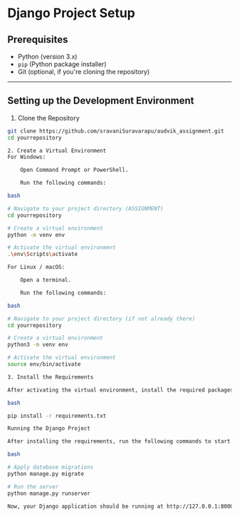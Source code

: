 # Django Project Setup

## Prerequisites

- Python (version 3.x)
- `pip` (Python package installer)
- Git (optional, if you're cloning the repository)

---
## Setting up the Development Environment

1. Clone the Repository 

```bash
git clone https://github.com/sravaniSuravarapu/audvik_assignment.git
cd yourrepository

2. Create a Virtual Environment
For Windows:

    Open Command Prompt or PowerShell.

    Run the following commands:

bash

# Navigate to your project directory (ASSIGNMENT)
cd yourrepository

# Create a virtual environment
python -m venv env

# Activate the virtual environment
.\env\Scripts\activate

For Linux / macOS:

    Open a terminal.

    Run the following commands:

bash

# Navigate to your project directory (if not already there)
cd yourrepository

# Create a virtual environment
python3 -m venv env

# Activate the virtual environment
source env/bin/activate

3. Install the Requirements

After activating the virtual environment, install the required packages using pip:

bash

pip install -r requirements.txt

Running the Django Project

After installing the requirements, run the following commands to start the Django development server:

bash

# Apply database migrations
python manage.py migrate

# Run the server
python manage.py runserver

Now, your Django application should be running at http://127.0.0.1:8000/!






